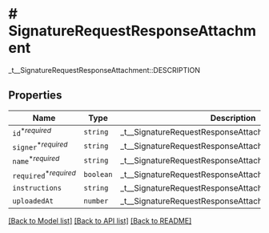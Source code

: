# # SignatureRequestResponseAttachment

_t__SignatureRequestResponseAttachment::DESCRIPTION

## Properties

Name | Type | Description | Notes
------------ | ------------- | ------------- | -------------
| `id`<sup>*_required_</sup> | ```string``` |  _t__SignatureRequestResponseAttachment::ID  |  |
| `signer`<sup>*_required_</sup> | ```string``` |  _t__SignatureRequestResponseAttachment::SIGNER  |  |
| `name`<sup>*_required_</sup> | ```string``` |  _t__SignatureRequestResponseAttachment::NAME  |  |
| `required`<sup>*_required_</sup> | ```boolean``` |  _t__SignatureRequestResponseAttachment::REQUIRED  |  |
| `instructions` | ```string``` |  _t__SignatureRequestResponseAttachment::INSTRUCTIONS  |  |
| `uploadedAt` | ```number``` |  _t__SignatureRequestResponseAttachment::UPLOADED_AT  |  |

[[Back to Model list]](../../README.md#models) [[Back to API list]](../../README.md#endpoints) [[Back to README]](../../README.md)
